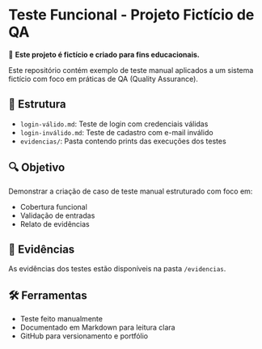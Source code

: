 # Teste Funcional - Projeto Fictício de QA
📌 **Este projeto é fictício e criado para fins educacionais.**

Este repositório contém exemplo de teste manual aplicados a um sistema fictício com foco em práticas de QA (Quality Assurance).

## 📄 Estrutura

- `login-válido.md`: Teste de login com credenciais válidas
- `login-inválido.md`: Teste de cadastro com e-mail inválido
- `evidencias/`: Pasta contendo prints das execuções dos testes

## 🔍 Objetivo

Demonstrar a criação de caso de teste manual estruturado com foco em:

- Cobertura funcional
- Validação de entradas
- Relato de evidências

## 📸 Evidências

As evidências dos testes estão disponíveis na pasta `/evidencias`.

## 🛠 Ferramentas

- Teste feito manualmente
- Documentado em Markdown para leitura clara
- GitHub para versionamento e portfólio
